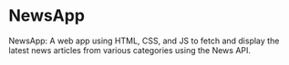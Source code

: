 # NewsApp
NewsApp: A web app using HTML, CSS, and JS to fetch and display the latest news articles from various categories using the News API.
